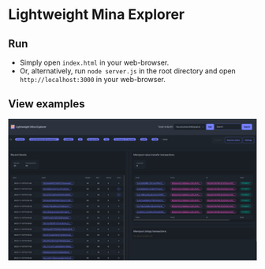 # Lightweight Mina Explorer

## Run

- Simply open `index.html` in your web-browser.
- Or, alternatively, run `node server.js` in the root directory and open `http://localhost:3000` in your web-browser.

## View examples

![Screenshot1](./screenshot-dark.png)
